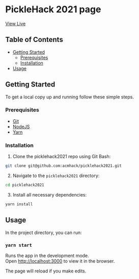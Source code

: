 # PickleHack 2021 page

[View Live](https://picklehack.io/)

## Table of Contents

- [Getting Started](#getting-started)
  - [Prerequisites](#prerequisites)
  - [Installation](#installation)
- [Usage](#usage)

<!-- GETTING STARTED -->

## Getting Started

To get a local copy up and running follow these simple steps.

### Prerequisites

- [Git](https://git-scm.com/download/)
- [NodeJS](https://nodejs.org/en/)
- [Yarn](https://yarnpkg.com/)

### Installation

1. Clone the picklehack2021 repo using Git Bash:

```sh
git clone git@github.com:acmhack/picklehack2021.git
```

2. Navigate to the `picklehack2021` directory:

```sh
cd picklehack2021
```

3. Install all necessary dependencies:

```sh
yarn install
```

<!-- USAGE EXAMPLES -->

## Usage

In the project directory, you can run:

### `yarn start`

Runs the app in the development mode.<br /> Open
[http://localhost:3000](http://localhost:3000) to view it in the browser.

The page will reload if you make edits.
